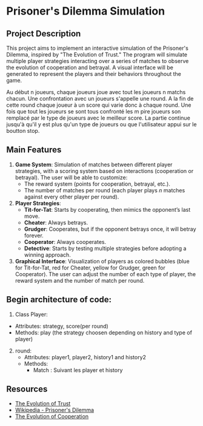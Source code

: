 # Prisoner's Dilemma Simulation  

## Project Description  
This project aims to implement an interactive simulation of the Prisoner's Dilemma, inspired by "The Evolution of Trust." The program will simulate multiple player strategies interacting over a series of matches to observe the evolution of cooperation and betrayal. A visual interface will be generated to represent the players and their behaviors throughout the game.

 Au début n joueurs, chaque joueurs joue avec tout les joueurs n matchs chacun. Une confrontation avec un joueurs s'appelle une round. A la fin de cette round chaque joueur à un score qui varie donc à chaque round. Une fois que tout les joueurs se sont tous confronté les m pire joueurs son remplacé par le type de joueurs avec le meilleur score. La partie continue jusqu'à qu'il y est plus qu'un type de joueurs ou que l'utilisateur appui sur le boutton stop.
## Main Features  
1. **Game System**: Simulation of matches between different player strategies, with a scoring system based on interactions (cooperation or betrayal). The user will be able to customize:  
   - The reward system (points for cooperation, betrayal, etc.).  
   - The number of matches per round (each player plays *n* matches against every other player per round).  
2. **Player Strategies**:  
   - **Tit-for-Tat**: Starts by cooperating, then mimics the opponent’s last move.  
   - **Cheater**: Always betrays.  
   - **Grudger**: Cooperates, but if the opponent betrays once, it will betray forever.  
   - **Cooperator**: Always cooperates.  
   - **Detective**: Starts by testing multiple strategies before adopting a winning approach.  
3. **Graphical Interface**: Visualization of players as colored bubbles (blue for Tit-for-Tat, red for Cheater, yellow for Grudger, green for Cooperator). The user can adjust the number of each type of player, the  reward system  and the number of match per round.  


## Begin architecture of code:
1. Class Player:
  - Attributes: strategy, score(per round)
  - Methods: play (the strategy choosen depending on history and type of player)
2. round:
   - Attributes: player1, player2, history1 and history2
   - Methods:
      - Match : Suivant les player et history

## Resources  
- [The Evolution of Trust](https://ncase.me/trust/)
- [Wikipedia - Prisoner's Dilemma](https://en.wikipedia.org/wiki/Prisoner%27s_dilemma)  
- [The Evolution of Cooperation](https://en.wikipedia.org/wiki/The_Evolution_of_Cooperation)  

